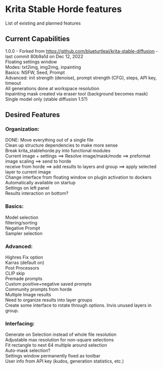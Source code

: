 # Krita Stable Horde features
List of existing and planned features  
## Current Capabilities
1.0.0 - Forked from https://github.com/blueturtleai/krita-stable-diffusion - last commit 80b9a1d on Dec 12, 2022  
    Floating settings window  
        Modes: txt2img, img2img, inpainting  
        Basics: NSFW, Seed, Prompt  
        Advanced: init strength (denoise), prompt strength (CFG), steps, API key, timeout  
    All generations done at workspace resolution  
    Inpainting mask created via eraser tool (background becomes mask)  
    Single model only (stable diffusion 1.5?)  

## Desired Features
### Organization:
DONE: Move everything out of a single file  
Clean up structure dependencies to make more sense  
Break krita_stablehorde.py into functional modules  
    Current image + settings ==> Resolve image/mask/mode ==> preformat image scaling ==> send to horde  
    receive from horde ==> add results to layers and group ==> apply selected layer to current image  
Change interface from floating window on plugin activation to dockers  
    Automatically available on startup  
    Settings on left panel  
    Results interaction on bottom?  
### Basics:
Model selection  
    filtering/sorting  
Negative Prompt  
Sampler selection  
### Advanced:
Highres Fix option  
Karras (default on)  
Post Processors  
CLIP skip  
Premade prompts  
    Custom positive+negative saved prompts  
    Community prompts from horde  
Multiple Image results  
    Need to organize results into layer groups  
    Create some interface to rotate through options. Invis unused layers in group.  
### Interfacing:
Generate on Selection instead of whole file resolution  
    Adjustable max resolution for non-square selections  
    Fit rectangle to next 64 multiple around selection  
    Auto-mask selection?  
Settings window permanently fixed as toolbar  
User info from API key (kudos, generation statistics, etc.)  
